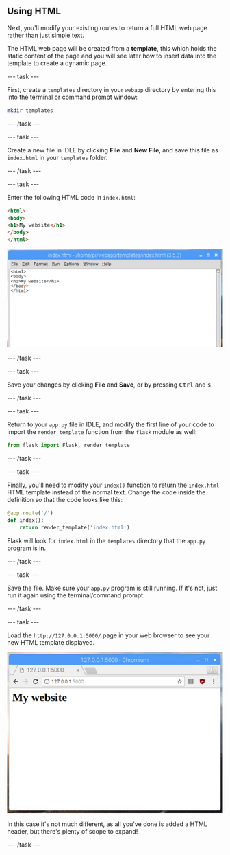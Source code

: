 ## Using HTML

Next, you'll modify your existing routes to return a full HTML web page rather than just simple text.

The HTML web page will be created from a **template**, this which holds the static content of the page and you will see later how to insert data into the template to create a dynamic page.

--- task ---

First, create a `templates` directory in your `webapp` directory by entering this into the terminal or command prompt window:

```bash
mkdir templates
```

--- /task ---

--- task ---

Create a new file in IDLE by clicking **File** and **New File**, and save this file as `index.html` in your `templates` folder.

--- /task ---

--- task ---

Enter the following HTML code in `index.html`:

```html
<html>
<body>
<h1>My website</h1>
</body>
</html>
```

![idle html](images/idle-html.png)

--- /task ---

--- task ---

Save your changes by clicking **File** and **Save**, or by pressing <kbd>Ctrl</kbd> and <kbd>s</kbd>. 

--- /task ---

--- task ---

Return to your `app.py` file in IDLE, and modify the first line of your code to import the `render_template` function from the `flask` module as well:

```python
from flask import Flask, render_template
```

--- /task ---

--- task ---

Finally, you'll need to modify your `index()` function to return the `index.html` HTML template instead of the normal text. Change the code inside the definition so that the code looks like this:

```python
@app.route('/')
def index():
    return render_template('index.html')
```

Flask will look for `index.html` in the `templates` directory that the `app.py` program is in.

--- /task ---

--- task ---

Save the file. Make sure your `app.py` program is still running. If it's not, just run it again using the terminal/command prompt.

--- /task ---

--- task ---

Load the `http://127.0.0.1:5000/` page in your web browser to see your new HTML template displayed.

![my website](images/flask-template.png)

In this case it's not much different, as all you've done is added a HTML header, but there's plenty of scope to expand!

--- /task ---


